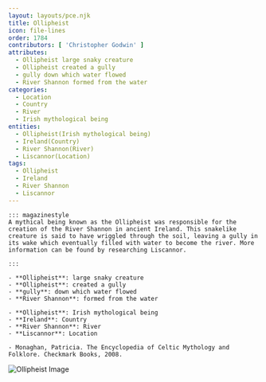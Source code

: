 ```yaml
---
layout: layouts/pce.njk
title: Ollipheist
icon: file-lines
order: 1784
contributors: [ 'Christopher Godwin' ]
attributes:
  - Ollipheist large snaky creature
  - Ollipheist created a gully
  - gully down which water flowed
  - River Shannon formed from the water
categories:
  - Location
  - Country
  - River
  - Irish mythological being
entities:
  - Ollipheist(Irish mythological being)
  - Ireland(Country)
  - River Shannon(River)
  - Liscannor(Location)
tags:
  - Ollipheist
  - Ireland
  - River Shannon
  - Liscannor
---
```

``` tab [group1:Info]
::: magazinestyle
A mythical being known as the Ollipheist was responsible for the creation of the River Shannon in ancient Ireland. This snakelike creature is said to have wriggled through the soil, leaving a gully in its wake which eventually filled with water to become the river. More information can be found by researching Liscannor.

:::
```
``` tab [group1:Attributes]
- **Ollipheist**: large snaky creature
- **Ollipheist**: created a gully
- **gully**: down which water flowed
- **River Shannon**: formed from the water
```
``` tab [group1:Entities]
- **Ollipheist**: Irish mythological being
- **Ireland**: Country
- **River Shannon**: River
- **Liscannor**: Location
```
``` tab [group1:Sources]
- Monaghan, Patricia. The Encyclopedia of Celtic Mythology and Folklore. Checkmark Books, 2008.
```
![Ollipheist Image]([None])
